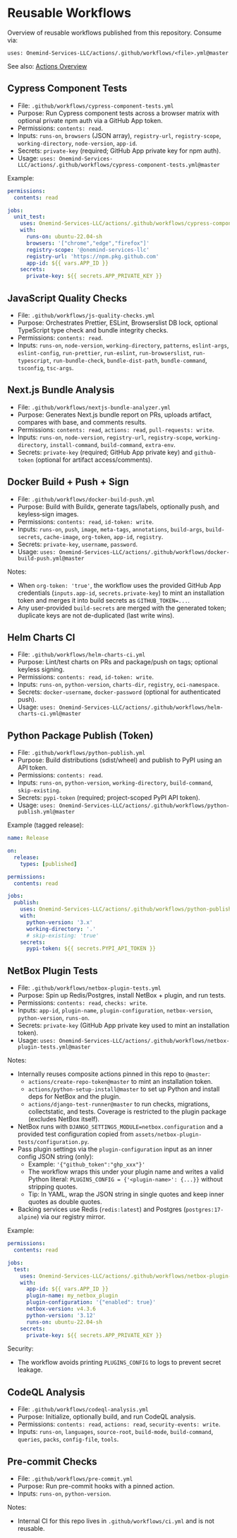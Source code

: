 # Reusable Workflows

Overview of reusable workflows published from this repository. Consume via:

`uses: Onemind-Services-LLC/actions/.github/workflows/<file>.yml@master`

See also: [Actions Overview](../actions/README.md)

## Cypress Component Tests

- File: `.github/workflows/cypress-component-tests.yml`
- Purpose: Run Cypress component tests across a browser matrix with optional private npm auth via a GitHub App token.
- Permissions: `contents: read`.
- Inputs: `runs-on`, `browsers` (JSON array), `registry-url`, `registry-scope`, `working-directory`, `node-version`, `app-id`.
- Secrets: `private-key` (required; GitHub App private key for npm auth).
- Usage: `uses: Onemind-Services-LLC/actions/.github/workflows/cypress-component-tests.yml@master`

Example:

```yaml
permissions:
  contents: read

jobs:
  unit_test:
    uses: Onemind-Services-LLC/actions/.github/workflows/cypress-component-tests.yml@master
    with:
      runs-on: ubuntu-22.04-sh
      browsers: '["chrome","edge","firefox"]'
      registry-scope: '@onemind-services-llc'
      registry-url: 'https://npm.pkg.github.com'
      app-id: ${{ vars.APP_ID }}
    secrets:
      private-key: ${{ secrets.APP_PRIVATE_KEY }}
```

## JavaScript Quality Checks

- File: `.github/workflows/js-quality-checks.yml`
- Purpose: Orchestrates Prettier, ESLint, Browserslist DB lock, optional TypeScript type check and bundle integrity checks.
- Permissions: `contents: read`.
- Inputs: `runs-on`, `node-version`, `working-directory`, `patterns`, `eslint-args`, `eslint-config`, `run-prettier`, `run-eslint`, `run-browserslist`, `run-typescript`, `run-bundle-check`, `bundle-dist-path`, `bundle-command`, `tsconfig`, `tsc-args`.

## Next.js Bundle Analysis

- File: `.github/workflows/nextjs-bundle-analyzer.yml`
- Purpose: Generates Next.js bundle report on PRs, uploads artifact, compares with base, and comments results.
- Permissions: `contents: read`, `actions: read`, `pull-requests: write`.
- Inputs: `runs-on`, `node-version`, `registry-url`, `registry-scope`, `working-directory`, `install-command`, `build-command`, `extra-env`.
- Secrets: `private-key` (required; GitHub App private key) and `github-token` (optional for artifact access/comments).

## Docker Build + Push + Sign

- File: `.github/workflows/docker-build-push.yml`
- Purpose: Build with Buildx, generate tags/labels, optionally push, and keyless‑sign images.
- Permissions: `contents: read`, `id-token: write`.
- Inputs: `runs-on`, `push`, `image`, `meta-tags`, `annotations`, `build-args`, `build-secrets`, `cache-image`, `org-token`, `app-id`, `registry`.
- Secrets: `private-key`, `username`, `password`.
- Usage: `uses: Onemind-Services-LLC/actions/.github/workflows/docker-build-push.yml@master`

Notes:
- When `org-token: 'true'`, the workflow uses the provided GitHub App credentials (`inputs.app-id`, `secrets.private-key`) to mint an installation token and merges it into build secrets as `GITHUB_TOKEN=...`.
- Any user-provided `build-secrets` are merged with the generated token; duplicate keys are not de-duplicated (last write wins).

## Helm Charts CI

- File: `.github/workflows/helm-charts-ci.yml`
- Purpose: Lint/test charts on PRs and package/push on tags; optional keyless signing.
- Permissions: `contents: read`, `id-token: write`.
- Inputs: `runs-on`, `python-version`, `charts-dir`, `registry`, `oci-namespace`.
- Secrets: `docker-username`, `docker-password` (optional for authenticated push).
- Usage: `uses: Onemind-Services-LLC/actions/.github/workflows/helm-charts-ci.yml@master`

## Python Package Publish (Token)

- File: `.github/workflows/python-publish.yml`
- Purpose: Build distributions (sdist/wheel) and publish to PyPI using an API token.
- Permissions: `contents: read`.
- Inputs: `runs-on`, `python-version`, `working-directory`, `build-command`, `skip-existing`.
- Secrets: `pypi-token` (required; project-scoped PyPI API token).
- Usage: `uses: Onemind-Services-LLC/actions/.github/workflows/python-publish.yml@master`

Example (tagged release):

```yaml
name: Release

on:
  release:
    types: [published]

permissions:
  contents: read

jobs:
  publish:
    uses: Onemind-Services-LLC/actions/.github/workflows/python-publish.yml@master
    with:
      python-version: '3.x'
      working-directory: '.'
      # skip-existing: 'true'
    secrets:
      pypi-token: ${{ secrets.PYPI_API_TOKEN }}
```

## NetBox Plugin Tests

- File: `.github/workflows/netbox-plugin-tests.yml`
- Purpose: Spin up Redis/Postgres, install NetBox + plugin, and run tests.
- Permissions: `contents: read`, `checks: write`.
- Inputs: `app-id`, `plugin-name`, `plugin-configuration`, `netbox-version`, `python-version`, `runs-on`.
- Secrets: `private-key` (GitHub App private key used to mint an installation token).
- Usage: `uses: Onemind-Services-LLC/actions/.github/workflows/netbox-plugin-tests.yml@master`

Notes:
- Internally reuses composite actions pinned in this repo to `@master`:
  - `actions/create-repo-token@master` to mint an installation token.
  - `actions/python-setup-install@master` to set up Python and install deps for NetBox and the plugin.
  - `actions/django-test-runner@master` to run checks, migrations, collectstatic, and tests.
    Coverage is restricted to the plugin package (excludes NetBox itself).
- NetBox runs with `DJANGO_SETTINGS_MODULE=netbox.configuration` and a provided test configuration copied from `assets/netbox-plugin-tests/configuration.py`.
- Pass plugin settings via the `plugin-configuration` input as an inner config JSON string (only):
  - Example: `'{"github_token":"ghp_xxx"}'`
  - The workflow wraps this under your plugin name and writes a valid Python literal:
    `PLUGINS_CONFIG = {'<plugin-name>': {...}}` without stripping quotes.
  - Tip: In YAML, wrap the JSON string in single quotes and keep inner quotes as double quotes.
- Backing services use Redis (`redis:latest`) and Postgres (`postgres:17-alpine`) via our registry mirror.

Example:

```yaml
permissions:
  contents: read

jobs:
  test:
    uses: Onemind-Services-LLC/actions/.github/workflows/netbox-plugin-tests.yml@master
    with:
      app-id: ${{ vars.APP_ID }}
      plugin-name: my_netbox_plugin
      plugin-configuration: '{"enabled": true}'
      netbox-version: v4.3.6
      python-version: '3.12'
      runs-on: ubuntu-22.04-sh
    secrets:
      private-key: ${{ secrets.APP_PRIVATE_KEY }}
```

Security:
- The workflow avoids printing `PLUGINS_CONFIG` to logs to prevent secret leakage.

## CodeQL Analysis

- File: `.github/workflows/codeql-analysis.yml`
- Purpose: Initialize, optionally build, and run CodeQL analysis.
- Permissions: `contents: read`, `actions: read`, `security-events: write`.
- Inputs: `runs-on`, `languages`, `source-root`, `build-mode`, `build-command`, `queries`, `packs`, `config-file`, `tools`.

## Pre-commit Checks

- File: `.github/workflows/pre-commit.yml`
- Purpose: Run pre-commit hooks with a pinned action.
- Inputs: `runs-on`, `python-version`.

Notes:
- Internal CI for this repo lives in `.github/workflows/ci.yml` and is not reusable.
